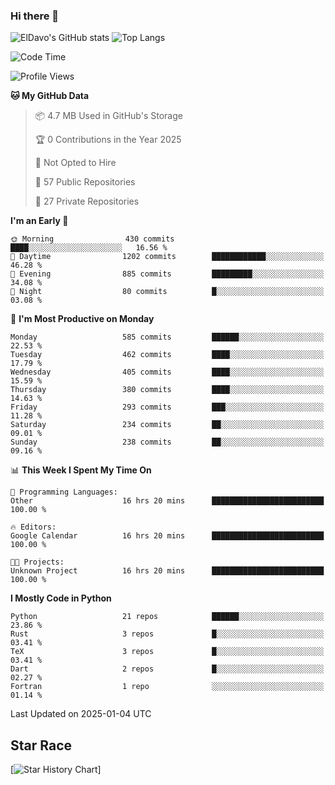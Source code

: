 ### Hi there 👋
![ElDavo's GitHub stats](https://github-readme-stats.vercel.app/api?username=ElDavoo&show_icons=true&theme=chartreuse-dark)
![Top Langs](https://github-readme-stats.vercel.app/api/top-langs/?username=ElDavoo&theme=chartreuse-dark&layout=compact)

<!--START_SECTION:waka-->
![Code Time](http://img.shields.io/badge/Code%20Time-2%2C287%20hrs%2051%20mins-blue)

![Profile Views](http://img.shields.io/badge/Profile%20Views-2-blue)

**🐱 My GitHub Data** 

> 📦 4.7 MB Used in GitHub's Storage 
 > 
> 🏆 0 Contributions in the Year 2025
 > 
> 🚫 Not Opted to Hire
 > 
> 📜 57 Public Repositories 
 > 
> 🔑 27 Private Repositories 
 > 
**I'm an Early 🐤** 

```text
🌞 Morning                430 commits         ████░░░░░░░░░░░░░░░░░░░░░   16.56 % 
🌆 Daytime                1202 commits        ████████████░░░░░░░░░░░░░   46.28 % 
🌃 Evening                885 commits         █████████░░░░░░░░░░░░░░░░   34.08 % 
🌙 Night                  80 commits          █░░░░░░░░░░░░░░░░░░░░░░░░   03.08 % 
```
📅 **I'm Most Productive on Monday** 

```text
Monday                   585 commits         ██████░░░░░░░░░░░░░░░░░░░   22.53 % 
Tuesday                  462 commits         ████░░░░░░░░░░░░░░░░░░░░░   17.79 % 
Wednesday                405 commits         ████░░░░░░░░░░░░░░░░░░░░░   15.59 % 
Thursday                 380 commits         ████░░░░░░░░░░░░░░░░░░░░░   14.63 % 
Friday                   293 commits         ███░░░░░░░░░░░░░░░░░░░░░░   11.28 % 
Saturday                 234 commits         ██░░░░░░░░░░░░░░░░░░░░░░░   09.01 % 
Sunday                   238 commits         ██░░░░░░░░░░░░░░░░░░░░░░░   09.16 % 
```


📊 **This Week I Spent My Time On** 

```text
💬 Programming Languages: 
Other                    16 hrs 20 mins      █████████████████████████   100.00 % 

🔥 Editors: 
Google Calendar          16 hrs 20 mins      █████████████████████████   100.00 % 

🐱‍💻 Projects: 
Unknown Project          16 hrs 20 mins      █████████████████████████   100.00 % 
```

**I Mostly Code in Python** 

```text
Python                   21 repos            ██████░░░░░░░░░░░░░░░░░░░   23.86 % 
Rust                     3 repos             █░░░░░░░░░░░░░░░░░░░░░░░░   03.41 % 
TeX                      3 repos             █░░░░░░░░░░░░░░░░░░░░░░░░   03.41 % 
Dart                     2 repos             █░░░░░░░░░░░░░░░░░░░░░░░░   02.27 % 
Fortran                  1 repo              ░░░░░░░░░░░░░░░░░░░░░░░░░   01.14 % 
```




 Last Updated on 2025-01-04 UTC
<!--END_SECTION:waka-->

## Star Race

[![Star History Chart](https://api.star-history.com/svg?repos=ElDavoo/WhatsApp-Crypt14-Crypt15-Decrypter,ElDavoo/TuringOS,EliteAndroidApps/WhatsApp-Crypt12-Decrypter,KnugiHK/Whatsapp-Chat-Exporter&type=Date)]
